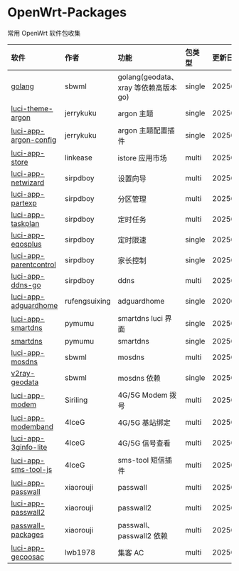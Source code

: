 # OpenWrt-Packages
常用 OpenWrt 软件包收集

|软件|作者|功能|包类型|更新日期|
|:-|:-|:-|:-|:-|
|[golang](https://github.com/sbwml/packages_lang_golang)|sbwml|golang(geodata、xray 等依赖高版本 go)|single|20250709|
|[luci-theme-argon](https://github.com/jerrykuku/luci-theme-argon)|jerrykuku|argon 主题|single|20250727|
|[luci-app-argon-config](https://github.com/jerrykuku/luci-app-argon-config)|jerrykuku|argon 主题配置插件|single|20250718|
|[luci-app-store](https://github.com/linkease/istore)|linkease|istore 应用市场|multi|20250625|
|[luci-app-netwizard](https://github.com/sirpdboy/luci-app-netwizard)|sirpdboy|设置向导|multi|20250619|
|[luci-app-partexp](https://github.com/sirpdboy/luci-app-partexp)|sirpdboy|分区管理|multi|20250612|
|[luci-app-taskplan](https://github.com/sirpdboy/luci-app-taskplan)|sirpdboy|定时任务|multi|20250709|
|[luci-app-eqosplus](https://github.com/sirpdboy/luci-app-eqosplus)|sirpdboy|定时限速|single|20250514|
|[luci-app-parentcontrol](https://github.com/sirpdboy/luci-app-parentcontrol)|sirpdboy|家长控制|single|20250514|
|[luci-app-ddns-go](https://github.com/sirpdboy/luci-app-ddns-go)|sirpdboy|ddns|multi|20250722|
|[luci-app-adguardhome](https://github.com/rufengsuixing/luci-app-adguardhome)|rufengsuixing|adguardhome|single|20200113|
|[luci-app-smartdns](https://github.com/pymumu/luci-app-smartdns)|pymumu|smartdns luci 界面|single|20250726|
|[smartdns](https://github.com/pymumu/openwrt-smartdns)|pymumu|smartdns|single|20250726|
|[luci-app-mosdns](https://github.com/sbwml/luci-app-mosdns)|sbwml|mosdns|multi|20250704|
|[v2ray-geodata](https://github.com/sbwml/v2ray-geodata)|sbwml|mosdns 依赖|single|20250125|
|[luci-app-modem](https://github.com/Siriling/5G-Modem-Support)|Siriling|4G/5G Modem 拨号|multi|20250723|
|[luci-app-modemband](https://github.com/4IceG/luci-app-modemband)|4IceG|4G/5G 基站绑定|multi|20250528|
|[luci-app-3ginfo-lite](https://github.com/4IceG/luci-app-3ginfo-lite)|4IceG|4G/5G 信号查看|multi|20250609|
|[luci-app-sms-tool-js](https://github.com/4IceG/luci-app-sms-tool-js)|4IceG|sms-tool 短信插件|multi|20250609|
|[luci-app-passwall](https://github.com/xiaorouji/openwrt-passwall)|xiaorouji|passwall|multi|20250727|
|[luci-app-passwall2](https://github.com/xiaorouji/openwrt-passwall2)|xiaorouji|passwall2|multi|20250716|
|[passwall-packages](https://github.com/xiaorouji/openwrt-passwall-packages)|xiaorouji|passwall、passwall2 依赖|multi|20250727|
|[luci-app-gecoosac](https://github.com/lwb1978/openwrt-gecoosac)|lwb1978|集客 AC|multi|20250407|
